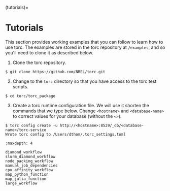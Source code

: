 (tutorials)=

# Tutorials

This section provides working examples that you can follow to learn how to use torc. The examples
are stored in the torc repository at `/examples`, and so you'll need to clone it as described
below.

1. Clone the torc repository.

```console
$ git clone https://github.com/NREL/torc.git
```

2. Change to the `torc` directory so that you have access to the torc test scripts.

```console
$ cd torc/torc_package
```

3. Create a torc runtime configuration file. We will use it shorten the commands that we type
   below. Change `<hostname>` and `<database-name>` to correct values for your database
   (without the `<>`).

```console
$ torc config create -u http://<hostname>:8529/_db/<database-name>/torc-service
Wrote torc config to /Users/dthom/.torc_settings.toml
```

```{toctree}
:maxdepth: 4

diamond_workflow
slurm_diamond_workflow
node_packing_workflow
manual_job_dependencies
cpu_affinity_workflow
map_python_function
map_julia_function
large_workflow
```

